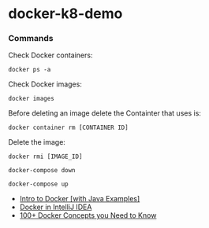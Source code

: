 # docker-k8-demo

### Commands

Check Docker containers:
```
docker ps -a
```

Check Docker images:
```
docker images
```


Before deleting an image delete the Containter that uses is:
```
docker container rm [CONTAINER ID]
```
Delete the image:
```
docker rmi [IMAGE_ID]
```







```
docker-compose down
```

```
docker-compose up
```



- [Intro to Docker [with Java Examples]](https://www.youtube.com/watch?v=FzwIs2jMESM)
- [Docker in IntelliJ IDEA](https://www.youtube.com/watch?v=FzwIs2jMESM)
- [100+ Docker Concepts you Need to Know](https://www.youtube.com/watch?v=rIrNIzy6U_g)
